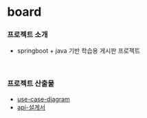 # board

### 프로젝트 소개 

- springboot + java 기반 학습용 게시판 프로젝트 


</br>

### 프로젝트 산출물
- [use-case-diagram](https://drive.google.com/file/d/1qH6yzWl5s5mnK3_ghXu7wCZp1wEuffbd/view?usp=drive_link)
- [api-설계서](https://docs.google.com/spreadsheets/d/1abMbrKLslREaBszD6t692KtBHiBchUkrn8HrF5G_7wA/edit?usp=drive_link)
